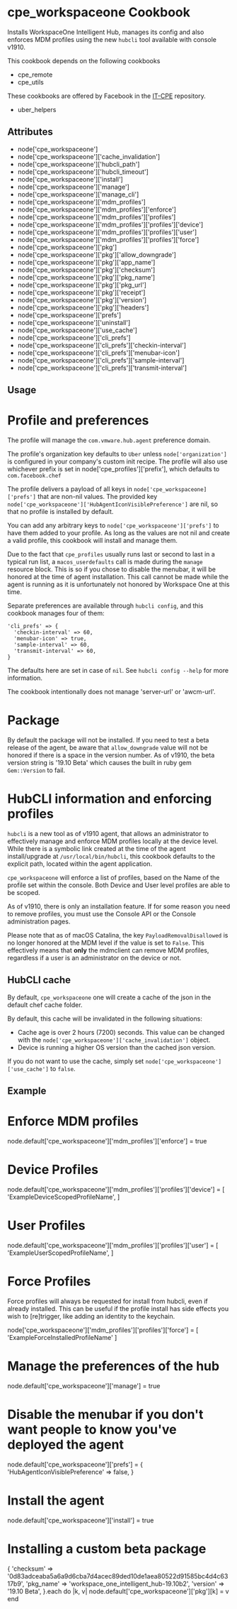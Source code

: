 cpe_workspaceone Cookbook
========================
Installs WorkspaceOne Intelligent Hub, manages its config and also enforces MDM profiles using the new `hubcli` tool available with console v1910.

This cookbook depends on the following cookbooks

* cpe_remote
* cpe_utils

These cookbooks are offered by Facebook in the [IT-CPE](https://github.com/facebook/IT-CPE) repository.

* uber_helpers

Attributes
----------
* node['cpe_workspaceone']
* node['cpe_workspaceone']['cache_invalidation']
* node['cpe_workspaceone']['hubcli_path']
* node['cpe_workspaceone']['hubcli_timeout']
* node['cpe_workspaceone']['install']
* node['cpe_workspaceone']['manage']
* node['cpe_workspaceone']['manage_cli']
* node['cpe_workspaceone']['mdm_profiles']
* node['cpe_workspaceone']['mdm_profiles']['enforce']
* node['cpe_workspaceone']['mdm_profiles']['profiles']
* node['cpe_workspaceone']['mdm_profiles']['profiles']['device']
* node['cpe_workspaceone']['mdm_profiles']['profiles']['user']
* node['cpe_workspaceone']['mdm_profiles']['profiles']['force']
* node['cpe_workspaceone']['pkg']
* node['cpe_workspaceone']['pkg']['allow_downgrade']
* node['cpe_workspaceone']['pkg']['app_name']
* node['cpe_workspaceone']['pkg']['checksum']
* node['cpe_workspaceone']['pkg']['pkg_name']
* node['cpe_workspaceone']['pkg']['pkg_url']
* node['cpe_workspaceone']['pkg']['receipt']
* node['cpe_workspaceone']['pkg']['version']
* node['cpe_workspaceone']['pkg']['headers']
* node['cpe_workspaceone']['prefs']
* node['cpe_workspaceone']['uninstall']
* node['cpe_workspaceone']['use_cache']
* node['cpe_workspaceone']['cli_prefs']
* node['cpe_workspaceone']['cli_prefs']['checkin-interval']
* node['cpe_workspaceone']['cli_prefs']['menubar-icon']
* node['cpe_workspaceone']['cli_prefs']['sample-interval']
* node['cpe_workspaceone']['cli_prefs']['transmit-interval']

Usage
-----

# Profile and preferences
The profile will manage the `com.vmware.hub.agent` preference domain.

The profile's organization key defaults to `Uber` unless `node['organization']` is
configured in your company's custom init recipe. The profile will also use
whichever prefix is set in node['cpe_profiles']['prefix'], which defaults to `com.facebook.chef`

The profile delivers a payload of all keys in `node['cpe_workspaceone]['prefs']` that are non-nil values.  The provided key `node['cpe_workspaceone']['HubAgentIconVisiblePreference']` are nil, so that no profile is installed by default.

You can add any arbitrary keys to `node['cpe_workspaceone']['prefs']` to have them added to your profile.  As long as the values are not nil and create a valid profile, this cookbook will install and manage them.

Due to the fact that `cpe_profiles` usually runs last or second to last in a typical run list, a `macos_userdefaults` call is made during the `manage` resource block. This is so if you chose to disable the menubar, it will be honored at the time of agent installation. This call cannot be made while the agent is running as it is unfortunately not honored by Workspace One at this time.

Separate preferences are available through `hubcli config`, and this cookbook manages four of them:

```
'cli_prefs' => {
  'checkin-interval' => 60,
  'menubar-icon' => true,
  'sample-interval' => 60,
  'transmit-interval' => 60,
}
```

The defaults here are set in case of `nil`. See `hubcli config --help` for more information.

The cookbook intentionally does not manage 'server-url' or 'awcm-url'.

# Package
By default the package will not be installed. If you need to test a beta release of the agent, be aware that `allow_downgrade` value will not be honored if there is a space in the version number. As of v1910, the beta version string is '19.10 Beta' which causes the built in ruby gem `Gem::Version` to fail.

# HubCLI information and enforcing profiles
`hubcli` is a new tool as of v1910 agent, that allows an administrator to effectively manage and enforce MDM profiles locally at the device level. While there is a symbolic link created at the time of the agent install/upgrade at `/usr/local/bin/hubcli`, this cookbook defaults to the explicit path, located within the agent application.

`cpe_workspaceone` will enforce a list of profiles, based on the Name of the profile set within the console. Both Device and User level profiles are able to be scoped.

As of v1910, there is only an installation feature. If for some reason you need to remove profiles, you must use the Console API or the Console administration pages.

Please note that as of macOS Catalina, the key `PayloadRemovalDisallowed` is no longer honored at the MDM level if the value is set to `False`. This effectively means that **only** the mdmclient can remove MDM profiles, regardless if a user is an administrator on the device or not.

## HubCLI cache
By default, `cpe_workspaceone` one will create a cache of the json in the default chef cache folder.

By default, this cache will be invalidated in the following situations:
- Cache age is over 2 hours (7200) seconds. This value can be changed with the `node['cpe_workspaceone']['cache_invalidation']` object.
- Device is running a higher OS version than the cached json version.

If you do not want to use the cache, simply set `node['cpe_workspaceone']['use_cache']` to `false`.

Example
-----
# Enforce MDM profiles
node.default['cpe_workspaceone']['mdm_profiles']['enforce'] = true
# Device Profiles
node.default['cpe_workspaceone']['mdm_profiles']['profiles']['device'] = [
  'ExampleDeviceScopedProfileName',
]
# User Profiles
node.default['cpe_workspaceone']['mdm_profiles']['profiles']['user'] = [
  'ExampleUserScopedProfileName',
]
# Force Profiles
Force profiles will always be requested for install from hubcli, even if already installed. This can be useful if the profile install has side effects you wish to [re]trigger, like adding an identity to the keychain.

node['cpe_workspaceone']['mdm_profiles']['profiles']['force'] = [
  'ExampleForceInstalledProfileName'
]

# Manage the preferences of the hub
node.default['cpe_workspaceone']['manage'] = true
# Disable the menubar if you don't want people to know you've deployed the agent
node.default['cpe_workspaceone']['prefs'] = {
  'HubAgentIconVisiblePreference' => false,
}

# Install the agent
node.default['cpe_workspaceone']['install'] = true
# Installing a custom beta package
{
  'checksum' => '0d83adceaba5a6a9d6cba7d4acec89ded10de1aea80522d91585bc4d4c6317b9',
  'pkg_name' => 'workspace_one_intelligent_hub-19.10b2',
  'version' => '19.10 Beta',
}.each do |k, v|
  node.default['cpe_workspaceone']['pkg'][k] = v
end

